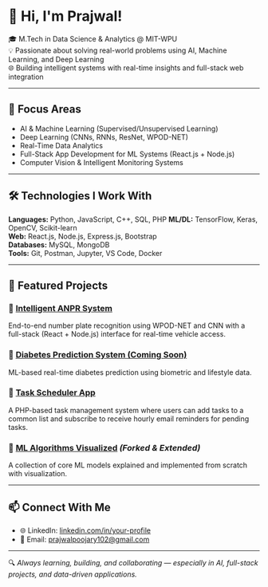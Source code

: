 # 👋 Hi, I'm Prajwal!

🎓 M.Tech in Data Science & Analytics @ MIT-WPU  
💡 Passionate about solving real-world problems using AI, Machine Learning, and Deep Learning  
🌐 Building intelligent systems with real-time insights and full-stack web integration

---

## 🔬 Focus Areas

- AI & Machine Learning (Supervised/Unsupervised Learning)
- Deep Learning (CNNs, RNNs, ResNet, WPOD-NET)
- Real-Time Data Analytics
- Full-Stack App Development for ML Systems (React.js + Node.js)
- Computer Vision & Intelligent Monitoring Systems

---

## 🛠️ Technologies I Work With

**Languages:** Python, JavaScript, C++, SQL, PHP
**ML/DL:** TensorFlow, Keras, OpenCV, Scikit-learn  
**Web:** React.js, Node.js, Express.js, Bootstrap  
**Databases:** MySQL, MongoDB  
**Tools:** Git, Postman, Jupyter, VS Code, Docker

---

## 📌 Featured Projects

### 🔹 [Intelligent ANPR System](https://github.com/Prajwal1002/intelligent-anpr-system)  
End-to-end number plate recognition using WPOD-NET and CNN with a full-stack (React + Node.js) interface for real-time vehicle access.

### 🔹 [Diabetes Prediction System (Coming Soon)](https://github.com/Prajwal1002/diabetes-prediction)  
ML-based real-time diabetes prediction using biometric and lifestyle data.

### 🔹 [Task Scheduler App](https://github.com/rtlearn/task-scheduler-Prajwal1002)  
A PHP-based task management system where users can add tasks to a common list and subscribe to receive hourly email reminders for pending tasks.

### 🔹 [ML Algorithms Visualized](https://github.com/Prajwal1002/ml-algorithms) *(Forked & Extended)*  
A collection of core ML models explained and implemented from scratch with visualization.

---

## 📫 Connect With Me

- 🌐 LinkedIn: [linkedin.com/in/your-profile](https://www.linkedin.com/in/prajwal-poojary-565b19226/)
- 📧 Email: prajwalpoojary102@gmail.com

---

🔍 *Always learning, building, and collaborating — especially in AI, full-stack projects, and data-driven applications.*
